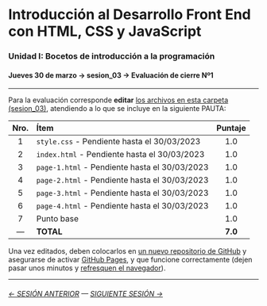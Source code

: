 # Introducción al Desarrollo Front End con HTML, CSS y JavaScript

### Unidad I: Bocetos de introducción a la programación

#### Jueves 30 de marzo → sesion_03 → Evaluación de cierre Nº1

- - - - - - - - 

Para la evaluación corresponde **editar** [los archivos en esta carpeta (sesion_03)](https://profesorfaco.github.io/front-2023-1/sesion_03/), atendiendo a lo que se incluye en la siguiente PAUTA:

| Nro. | Ítem | Puntaje |
|:----:|:------------|:-------:|
| 1 | `style.css` - Pendiente hasta el 30/03/2023 | 1.0 |
| 2 | `index.html` - Pendiente hasta el 30/03/2023 | 1.0 |
| 3 | `page-1.html` - Pendiente hasta el 30/03/2023 | 1.0 |
| 4 | `page-2.html` - Pendiente hasta el 30/03/2023 | 1.0 |
| 5 | `page-3.html` - Pendiente hasta el 30/03/2023 | 1.0 |
| 6 | `page-4.html` - Pendiente hasta el 30/03/2023 | 1.0 |
| 7 | Punto base | 1.0  |
| —  | **TOTAL** | **7.0** |

Una vez editados, deben colocarlos en [un nuevo repositorio de GitHub](https://docs.github.com/es/get-started/quickstart/create-a-repo) y asegurarse de activar [GitHub Pages](https://docs.github.com/es/pages/getting-started-with-github-pages/creating-a-github-pages-site), y que funcione correctamente (dejen pasar unos minutos y [refresquen el navegador](https://www.elespanol.com/omicrono/software/20180428/metodo-recargar-webs-no-conoces-solucionara-problemas/303220419_0.html)).
								
								
- - - - - - -

###### [← SESIÓN ANTERIOR](https://github.com/profesorfaco/front-2023-1/tree/main/sesion_02) — [SIGUIENTE SESIÓN →](https://github.com/profesorfaco/front-2023-1/tree/main/sesion_04)
